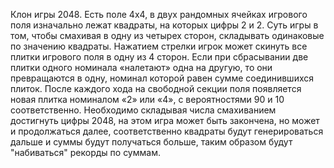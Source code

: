 Клон игры 2048.
Есть поле 4x4, в двух рандомных ячейках игрового поля изначально лежат квадраты, на которых цифры 2 и 2. 
Суть игры в том, чтобы смахивая в одну из четырех сторон, складывать одинаковые по значению квадраты. 
Нажатием стрелки игрок может скинуть все плитки игрового поля в одну из 4 сторон. Если при сбрасывании две плитки одного номинала «налетают» одна на другую, 
то они превращаются в одну, номинал которой равен сумме соединившихся плиток. 
После каждого хода на свободной секции поля появляется новая плитка номиналом «2» или «4», с вероятностями 90 и 10 соответственно.
Необходимо складывая числа смахиванием достигнуть цифры 2048, на этом игра может быть закончена, но может и продолжаться далее, 
соответственно квадраты будут генерироваться дальше и суммы будут получаться больше, таким образом будут "набиваться" рекорды по суммам.
